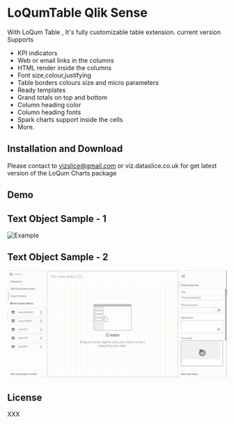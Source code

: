 # LoQumTable Qlik Sense
With LoQum Table , It's fully customizable table extension. current version Supports
- KPI indicators  
- Web or email links in the columns
- HTML render inside the columns
- Font size,colour,justifying
- Table borders colours size and micro parameters
- Ready templates
- Grand totals on top and bottom 
- Column heading color
- Column heading fonts 
- Spark charts support inside the cells
- More.



## Installation and Download

Please contact to  vizslice@gmail.com or viz.dataslice.co.uk  for get latest version of the LoQum Charts package 



## Demo
## Text Object Sample - 1 
![Example](https://github.com/vizslice/LoQumTable-Qlik-Sense/blob/master/examples/images/Table-1.gif)

## Text Object Sample - 2
![Example](https://github.com/vizslice/LoQumTable-Qlik-Sense/blob/master/examples/images/Table-2.gif)








## License

XXX
